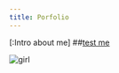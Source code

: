 ```yaml
---
title: Porfolio
---
```






[:Intro about me]
##[test me](https://www.youtube.com/)

![girl](https://user-images.githubusercontent.com/34174086/33789064-73f7b82e-dc4c-11e7-81e4-4256f2704501.jpg)
